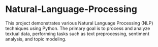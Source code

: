 # Natural-Language-Processing
This project demonstrates various Natural Language Processing (NLP) techniques using Python. The primary goal is to process and analyze textual data, performing tasks such as text preprocessing, sentiment analysis, and topic modeling. 
